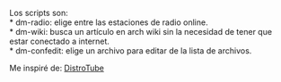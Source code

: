 Los scripts son:  
    * dm-radio: elige entre las estaciones de radio online.  
    * dm-wiki: busca un artículo en arch wiki sin la necesidad de tener que estar conectado a internet.  
    * dm-confedit: elige un archivo para editar de la lista de archivos.  

Me inspiré de: [DistroTube](https://distro.tube/ "Página principal de DT.")
